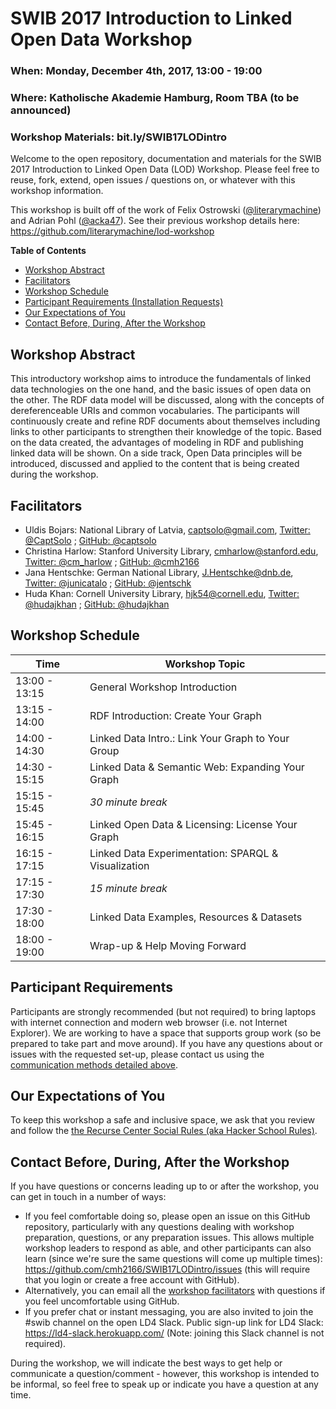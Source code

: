 # SWIB 2017 Introduction to Linked Open Data Workshop
### When: Monday, December 4th, 2017, 13:00 - 19:00
### Where: Katholische Akademie Hamburg, Room TBA (to be announced)
### Workshop Materials: bit.ly/SWIB17LODintro

Welcome to the open repository, documentation and materials for the SWIB 2017 Introduction to Linked Open Data (LOD) Workshop. Please feel free to reuse, fork, extend, open issues / questions on, or whatever with this workshop information.

This workshop is built off of the work of Felix Ostrowski ([@literarymachine](https://github.com/literarymachine)) and Adrian Pohl ([@acka47](https://github.com/acka47)). See their previous workshop details here: https://github.com/literarymachine/lod-workshop

**Table of Contents**

- [Workshop Abstract](#workshop-abstract)
- [Facilitators](#facilitators)
- [Workshop Schedule](#workshop-schedule)
- [Participant Requirements (Installation Requests)](#participant-requirements)
- [Our Expectations of You](#our-expectations-of-you)
- [Contact Before, During, After the Workshop](#contact-before-during-after-the-workshop)

## Workshop Abstract

This introductory workshop aims to introduce the fundamentals of linked data technologies on the one hand, and the basic issues of open data on the other. The RDF data model will be discussed, along with the concepts of dereferenceable URIs and common vocabularies. The participants will continuously create and refine RDF documents about themselves including links to other participants to strengthen their knowledge of the topic. Based on the data created, the advantages of modeling in RDF and publishing linked data will be shown. On a side track, Open Data principles will be introduced, discussed and applied to the content that is being created during the workshop.

## Facilitators

- Uldis Bojars: National Library of Latvia, captsolo@gmail.com, [Twitter: @CaptSolo](https://twitter.com/CaptSolo) ; [GitHub: @captsolo](https://github.com/captsolo)
- Christina Harlow: Stanford University Library, cmharlow@stanford.edu, [Twitter: @cm_harlow](https://twitter.com/cm_harlow) ; [GitHub: @cmh2166](https://github.com/cmh2166)
- Jana Hentschke: German National Library, J.Hentschke@dnb.de, [Twitter: @junicatalo](https://twitter.com/junicatalo) ; [GitHub: @jentschk](https://twitter.com/jentschk)
- Huda Khan: Cornell University Library, hjk54@cornell.edu, [Twitter: @hudajkhan](https://twitter.com/hudajkhan) ; [GitHub: @hudajkhan](https://github.com/hudajkhan)

## Workshop Schedule

| Time          | Workshop Topic                                      |
| ------------- | --------------------------------------------------- |
| 13:00 - 13:15 | General Workshop Introduction                       |
| 13:15 - 14:00 | RDF Introduction: Create Your Graph                 |
| 14:00 - 14:30 | Linked Data Intro.: Link Your Graph to Your Group   |
| 14:30 - 15:15 | Linked Data & Semantic Web: Expanding Your Graph    |
| 15:15 - 15:45 | *30 minute break*                                   |
| 15:45 - 16:15 | Linked Open Data & Licensing: License Your Graph    |
| 16:15 - 17:15 | Linked Data Experimentation: SPARQL & Visualization |
| 17:15 - 17:30 | *15 minute break*                                   |
| 17:30 - 18:00 | Linked Data Examples, Resources & Datasets          |
| 18:00 - 19:00 | Wrap-up & Help Moving Forward                       |

## Participant Requirements

Participants are strongly recommended (but not required) to bring laptops with internet connection and modern web browser (i.e. not Internet Explorer). We are working to have a space that supports group work (so be prepared to take part and move around).  If you have any questions about or issues with the requested set-up, please contact us using the [communication methods detailed above](#contact-before-during-after-the-workshop).

## Our Expectations of You

To keep this workshop a safe and inclusive space, we ask that you review and follow the [the Recurse Center Social Rules (aka Hacker School Rules)](https://www.recurse.com/manual#sub-sec-social-rules).

## Contact Before, During, After the Workshop

If you have questions or concerns leading up to or after the workshop, you can get in touch in a number of ways:

- If you feel comfortable doing so, please open an issue on this GitHub repository, particularly with any questions dealing with workshop preparation, questions, or any preparation issues. This allows multiple workshop leaders to respond as able, and other participants can also learn (since we're sure the same questions will come up multiple times): https://github.com/cmh2166/SWIB17LODintro/issues (this will require that you login or create a free account with GitHub).
- Alternatively, you can email all the [workshop facilitators](#facilitators) with questions if you feel uncomfortable using GitHub.
- If you prefer chat or instant messaging, you are also invited to join the #swib channel on the open LD4 Slack. Public sign-up link for LD4 Slack: https://ld4-slack.herokuapp.com/ (Note: joining this Slack channel is not required).

During the workshop, we will indicate the best ways to get help or communicate a question/comment - however, this workshop is intended to be informal, so feel free to speak up or indicate you have a question at any time.
